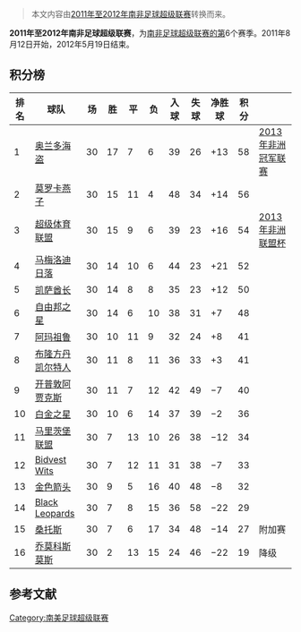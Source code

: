 > 本文内容由[2011年至2012年南非足球超级联赛](https://zh.wikipedia.org/wiki/2011年至2012年南非足球超级联赛)转换而来。


**2011年至2012年南非足球超级联赛**，为[南非足球超级联赛的第](https://zh.wikipedia.org/wiki/南非足球超级联赛 "wikilink")6个赛季。2011年8月12日开始，2012年5月19日结束。

## 积分榜

| 排名 | 球队                                                                        | 场  | 胜  | 平  | 负  | 入球 | 失球 | 净胜球  | 积分 |                                                                     |
| -- | ------------------------------------------------------------------------- | -- | -- | -- | -- | -- | -- | ---- | -- | ------------------------------------------------------------------- |
| 1  | [奥兰多海盗](../Page/奥兰多海盗足球俱乐部.md "wikilink")                                 | 30 | 17 | 7  | 6  | 39 | 26 | \+13 | 58 | [2013年非洲冠军联赛](https://zh.wikipedia.org/wiki/2013年非洲冠军联赛 "wikilink") |
| 2  | [莫罗卡燕子](https://zh.wikipedia.org/wiki/莫罗卡燕子 "wikilink")                   | 30 | 15 | 11 | 4  | 48 | 34 | \+14 | 56 |                                                                     |
| 3  | [超级体育联盟](https://zh.wikipedia.org/wiki/超级体育联盟 "wikilink")                 | 30 | 15 | 9  | 6  | 39 | 23 | \+16 | 54 | [2013年非洲联盟杯](https://zh.wikipedia.org/wiki/2013年非洲联盟杯 "wikilink")   |
| 4  | [马梅洛迪日落](https://zh.wikipedia.org/wiki/马梅洛迪日落 "wikilink")                 | 30 | 14 | 10 | 6  | 44 | 23 | \+21 | 52 |                                                                     |
| 5  | [凯萨酋长](https://zh.wikipedia.org/wiki/凯萨酋长 "wikilink")                     | 30 | 14 | 8  | 8  | 35 | 23 | \+12 | 50 |                                                                     |
| 6  | [自由邦之星](https://zh.wikipedia.org/wiki/自由邦之星 "wikilink")                   | 30 | 14 | 6  | 10 | 38 | 31 | \+7  | 48 |                                                                     |
| 7  | [阿玛祖鲁](../Page/阿玛祖鲁足球俱乐部.md "wikilink")                                   | 30 | 10 | 11 | 9  | 32 | 24 | \+8  | 41 |                                                                     |
| 8  | [布隆方丹凯尔特人](https://zh.wikipedia.org/wiki/布隆方丹凯尔特人 "wikilink")             | 30 | 11 | 8  | 11 | 36 | 33 | \+3  | 41 |                                                                     |
| 9  | [开普敦阿贾克斯](https://zh.wikipedia.org/wiki/开普敦阿贾克斯 "wikilink")               | 30 | 11 | 7  | 12 | 42 | 49 | −7   | 40 |                                                                     |
| 10 | [白金之星](https://zh.wikipedia.org/wiki/白金之星 "wikilink")                     | 30 | 10 | 6  | 14 | 37 | 39 | −2   | 36 |                                                                     |
| 11 | [马里茨堡联盟](https://zh.wikipedia.org/wiki/马里茨堡联盟 "wikilink")                 | 30 | 7  | 13 | 10 | 26 | 38 | −12  | 34 |                                                                     |
| 12 | [Bidvest Wits](https://zh.wikipedia.org/wiki/Bidvest_Wits "wikilink")     | 30 | 7  | 12 | 11 | 31 | 38 | −7   | 33 |                                                                     |
| 13 | [金色箭头](https://zh.wikipedia.org/wiki/金色箭头 "wikilink")                     | 30 | 9  | 5  | 16 | 40 | 48 | −8   | 32 |                                                                     |
| 14 | [Black Leopards](https://zh.wikipedia.org/wiki/Black_Leopards "wikilink") | 30 | 7  | 8  | 15 | 36 | 58 | −22  | 29 |                                                                     |
| 15 | [桑托斯](https://zh.wikipedia.org/wiki/桑托斯足球俱乐部_\(南非\) "wikilink")           | 30 | 7  | 6  | 17 | 34 | 48 | −14  | 27 | 附加赛                                                                 |
| 16 | [乔莫科斯莫斯](https://zh.wikipedia.org/wiki/乔莫科斯莫斯 "wikilink")                 | 30 | 2  | 13 | 15 | 24 | 46 | −22  | 19 | 降级                                                                  |

## 参考文献

[Category:南美足球超级联赛](https://zh.wikipedia.org/wiki/Category:南美足球超级联赛 "wikilink")